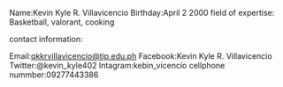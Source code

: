 Name:Kevin Kyle R. Villavicencio
Birthday:April 2 2000
field of expertise: Basketball, valorant, cooking

contact information:

Email:qkkrvillavicencio@tip.edu.ph
Facebook:Kevin Kyle R. Villavicencio
Twitter:@kevin_kyle402
Intagram:kebin_vicencio
cellphone nummber:09277443386
